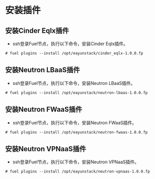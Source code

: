 # 安装插件

## 安装Cinder Eqlx插件

* ssh登录Fuel节点，执行以下命令，安装Cinder Eqlx插件。

 ```
# fuel plugins --install /opt/eayunstack/cinder_eqlx-1.0.0.fp
```

## 安装Neutron LBaaS插件

* ssh登录Fuel节点，执行以下命令，安装Neutron LBaaS插件。

 ```
# fuel plugins --install /opt/eayunstack/neutron-lbaas-1.0.0.fp
```

## 安装Neutron FWaaS插件

* ssh登录Fuel节点，执行以下命令，安装Neutron FWaaS插件。

 ```
# fuel plugins --install /opt/eayunstack/neutron-fwaas-1.0.0.fp
```

## 安装Neutron VPNaaS插件

* ssh登录Fuel节点，执行以下命令，安装Neutron VPNaaS插件。

 ```
# fuel plugins --install /opt/eayunstack/neutron-vpnaas-1.0.0.fp
```
